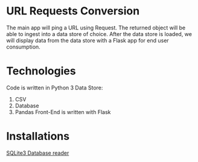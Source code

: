 # URL Requests Conversion
The main app will ping a URL using Request. The returned object will be able to ingest into a data store of choice. After the data store is loaded, we will display data from the data store with a Flask app for end user consumption.

# Technologies
Code is written in Python 3
Data Store:
  1. CSV
  2. Database
  3. Pandas
Front-End is written with Flask

# Installations
[SQLite3 Database reader](https://sqlitebrowser.org/dl/)
